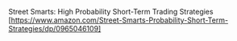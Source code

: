 Street Smarts: High Probability Short-Term Trading Strategies [https://www.amazon.com/Street-Smarts-Probability-Short-Term-Strategies/dp/0965046109]  

